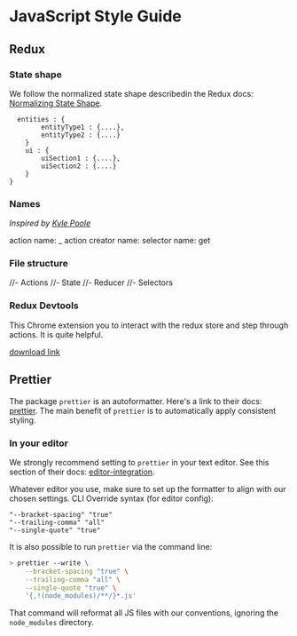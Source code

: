 # JavaScript Style Guide

## Redux

### State shape

We follow the normalized state shape describedin the Redux docs: [Normalizing
State
Shape](https://redux.js.org/docs/recipes/reducers/NormalizingStateShape.html).

```
  entities : {
        entityType1 : {....},
        entityType2 : {....}
    }
    ui : {
        uiSection1 : {....},
        uiSection2 : {....}
    }
}
```

### Names

_Inspired by [Kyle Poole](https://medium.com/@kylpo/redux-best-practices-eef55a20cc72)_

action name: <NOUN>_<VERB>
action creator name: <verb><Noun>
selector name: get<Noun>

### File structure

//- Actions
//- State
//- Reducer
//- Selectors

### Redux Devtools

This Chrome extension you to interact with the redux store and step through
actions. It is quite helpful.

[download
link](https://chrome.google.com/webstore/detail/redux-devtools/lmhkpmbekcpmknklioeibfkpmmfibljd?hl=en)

## Prettier

The package `prettier` is an autoformatter. Here's a link to their
docs: [prettier](https://github.com/prettier/prettier). The main benefit of
`prettier` is to automatically apply consistent styling. 

### In your editor

We strongly recommend setting to `prettier` in your text editor. See this
section of their docs:
[editor-integration](https://github.com/prettier/prettier#editor-integration).

Whatever editor you use, make sure to set up the formatter to align with our
chosen settings. CLI Override syntax (for editor config):

```
"--bracket-spacing" "true"
"--trailing-comma" "all"
"--single-quote" "true"
```

It is also possible to run `prettier` via the command line:

```sh
> prettier --write \
    --bracket-spacing "true" \
    --trailing-comma "all" \
    --single-quote "true" \
    '{,!(node_modules)/**/}*.js'
```

That command will reformat all JS files with our conventions, ignoring the
`node_modules` directory.
